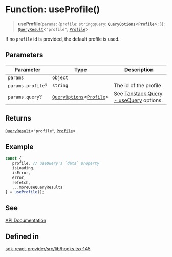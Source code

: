 # Function: useProfile()

> **useProfile**(`params`: \{`profile`: `string`;`query`: [`QueryOptions`](/docs/packages/sdk-react-provider/type-aliases/QueryOptions.md)\<[`Profile`](/docs/packages/sdk-react-provider/interfaces/Profile.md)\>; \}): [`QueryResult`](/docs/packages/sdk-react-provider/type-aliases/QueryResult.md)\<`"profile"`, [`Profile`](/docs/packages/sdk-react-provider/interfaces/Profile.md)\>

If no `profile` id is provided, the default profile is used.

## Parameters

| Parameter | Type | Description |
| ------ | ------ | ------ |
| `params` | `object` |  |
| `params.profile`? | `string` | The id of the profile |
| `params.query`? | [`QueryOptions`](/docs/packages/sdk-react-provider/type-aliases/QueryOptions.md)\<[`Profile`](/docs/packages/sdk-react-provider/interfaces/Profile.md)\> | See [Tanstack Query - useQuery](https://tanstack.com/query/latest/docs/framework/react/reference/useQuery) options. |

## Returns

[`QueryResult`](/docs/packages/sdk-react-provider/type-aliases/QueryResult.md)\<`"profile"`, [`Profile`](/docs/packages/sdk-react-provider/interfaces/Profile.md)\>

## Example

```ts
const {
   profile, // useQuery's `data` property
   isLoading,
   isError,
   error,
   refetch,
   ...moreUseQueryResults
} = useProfile();
```

## See

[API Documentation](https://monerium.dev/api-docs#operation/profile)

## Defined in

[sdk-react-provider/src/lib/hooks.tsx:145](https://github.com/monerium/js-monorepo/blob/main/packages/sdk-react-provider/src/lib/hooks.tsx#L145)
